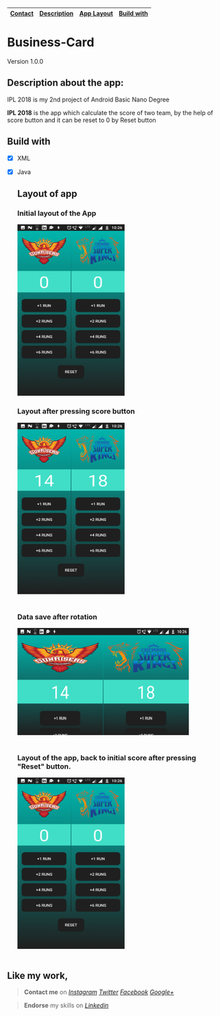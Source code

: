 |[Contact](#contact-me)|[Description](#description-here)|[App Layout](#app-layout)|[Build with](#build-with)|
|---|---|---|---|

# Business-Card
Version 1.0.0


## <a name="description-here"></a> Description about the app:


IPL 2018 is my 2nd project of Android Basic Nano Degree

**IPL 2018** is the app which calculate the score of two team, by the help of score button and it can be reset to 0 by Reset button


## <a name="build-with"></a> Build with

- [x] XML
- [x] Java


  ## <a name="app-layout"></a>  Layout of app


   ### Initial layout of the App
   <img src="app/src/main/res/drawable/initial.png" width="250" height="400">

  
  
  ### Layout after pressing score button  
  <img src="app/src/main/res/drawable/afterscore.png" width="250" height="400">
  <br></br>
  
  ### Data save after rotation
  <img src="app/src/main/res/drawable/afterrotation.png" width="400" height="250">
  <br></br>
  
  ### Layout of the app, back to initial score after pressing "Reset" button.
  <img src="app/src/main/res/drawable/initial.png" width="250" height="400">
  <br></br>



## **Like my work**,<a name="contact-me"></a>

>**Contact me** on *[Instagram](https://www.instagram.com/imadianand/) [Twitter](https://twitter.com/imadianand) [Facebook](https://www.facebook.com/imadianand) [Google+](https://plus.google.com/u/1/115286953959216936009)*

>**Endorse** my skills on *[Linkedin](https://www.linkedin.com/in/imadianand/)*


